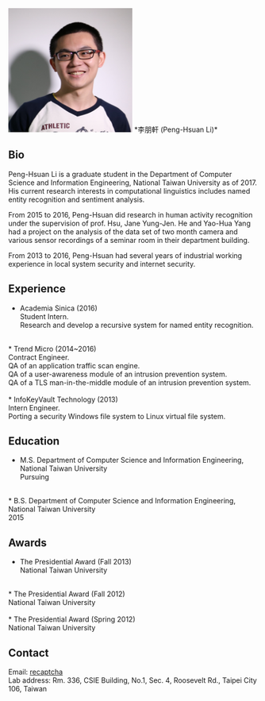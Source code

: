 <img src="img/Peng-Hsuan_Li.jpg" alt="img/Peng-Hsuan_Li.jpg" width="250" height="250">
*李朋軒 (Peng-Hsuan Li)*

## Bio
Peng-Hsuan Li is a graduate student in the Department of Computer Science and Information Engineering, National Taiwan University as of 2017. His current research interests in computational linguistics includes named entity recognition and sentiment analysis.

From 2015 to 2016, Peng-Hsuan did research in human activity recognition under the supervision of prof. Hsu, Jane Yung-Jen. He and Yao-Hua Yang had a project on the analysis of the data set of two month camera and various sensor recordings of a seminar room in their department building.

From 2013 to 2016, Peng-Hsuan had several years of industrial working experience in local system security and internet security.

## Experience

* Academia Sinica (2016)<br />
Student Intern.<br />
Research and develop a recursive system for named entity recognition.<br />
<br />
* Trend Micro (2014~2016)<br />
Contract Engineer.<br />
QA of an application traffic scan engine.<br />
QA of a user-awareness module of an intrusion prevention system.<br />
QA of a TLS man-in-the-middle module of an intrusion prevention system.<br />
<br />
* InfoKeyVault Technology (2013)<br />
Intern Engineer.<br />
Porting a security Windows file system to Linux virtual file system.<br />

## Education
* M.S. Department of Computer Science and Information Engineering, National Taiwan University<br />
Pursuing<br />
<br />
* B.S. Department of Computer Science and Information Engineering, National Taiwan University<br />
2015<br />

## Awards

* The Presidential Award (Fall 2013)<br />
National Taiwan University<br />
<br />
* The Presidential Award (Fall 2012)<br />
National Taiwan University<br />
<br />
* The Presidential Award (Spring 2012)<br />
National Taiwan University<br />

## Contact
Email: <a href="http://www.google.com/recaptcha/mailhide/d?k=01F4eyODKpkjPV6Yy3Hmkzwg==&amp;c=SpFa-MckBm8o5_QEMdWE3S3Pke1sRSRJsoysUaRdW0k=" onclick="window.open('http://www.google.com/recaptcha/mailhide/d?k\x3d01F4eyODKpkjPV6Yy3Hmkzwg\x3d\x3d\x26c\x3dSpFa-MckBm8o5_QEMdWE3S3Pke1sRSRJsoysUaRdW0k\x3d', '', 'toolbar=0,scrollbars=0,location=0,statusbar=0,menubar=0,resizable=0,width=500,height=300'); return false;" title="Reveal this e-mail address">recaptcha</a><br />
Lab address: Rm. 336, CSIE Building, No.1, Sec. 4, Roosevelt Rd., Taipei City 106, Taiwan
